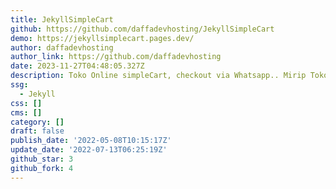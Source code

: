 ```yaml
---
title: JekyllSimpleCart
github: https://github.com/daffadevhosting/JekyllSimpleCart
demo: https://jekyllsimplecart.pages.dev/
author: daffadevhosting
author_link: https://github.com/daffadevhosting
date: 2023-11-27T04:48:05.327Z
description: Toko Online simpleCart, checkout via Whatsapp.. Mirip Tokopedia
ssg:
  - Jekyll
css: []
cms: []
category: []
draft: false
publish_date: '2022-05-08T10:15:17Z'
update_date: '2022-07-13T06:25:19Z'
github_star: 3
github_fork: 4
---
```

